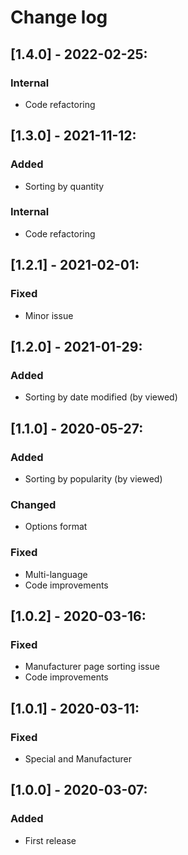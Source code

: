 # Change log

## [1.4.0] - 2022-02-25:
### Internal
- Code refactoring

## [1.3.0] - 2021-11-12:
### Added
- Sorting by quantity
### Internal
- Code refactoring

## [1.2.1] - 2021-02-01:
### Fixed
- Minor issue

## [1.2.0] - 2021-01-29:
### Added
- Sorting by date modified (by viewed)

## [1.1.0] - 2020-05-27:
### Added
- Sorting by popularity (by viewed)
### Changed
- Options format
### Fixed
- Multi-language
- Code improvements

## [1.0.2] - 2020-03-16:
### Fixed
- Manufacturer page sorting issue
- Code improvements

## [1.0.1] - 2020-03-11:
### Fixed
- Special and Manufacturer

## [1.0.0] - 2020-03-07:
### Added
- First release

